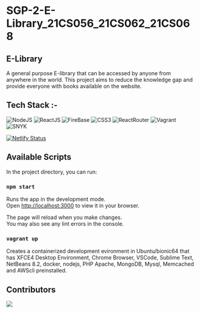 # SGP-2-E-Library_21CS056_21CS062_21CS068

<!-- ## Description -->

<h2>E-Library</h2>

A general purpose E-library that can be accessed by anyone from anywhere in the world. This project aims to reduce the knowledge gap and provide everyone with books available on the website.


## Tech Stack :-

![NodeJS](https://img.shields.io/badge/nodejs-100000?style=for-the-badge&logo=node.js&logoColor=FFFFFF&labelColor=669f64&color=669f64)
![ReactJS](https://img.shields.io/badge/reactJS-100000?style=for-the-badge&logo=react&logoColor=00DAFF&labelColor=FFFFFF&color=FFFFFF)
![FireBase](https://img.shields.io/badge/firebase-100000?style=for-the-badge&logo=firebase&logoColor=FFFFFF&labelColor=ffcb2c&color=ffcb2c)
![CSS3](https://img.shields.io/badge/CSS3-1572B6?style=for-the-badge&logo=css3&logoColor=white)
![ReactRouter](https://img.shields.io/badge/react_router-100000?style=for-the-badge&logo=react-router&logoColor=FFFFFF&labelColor=d0021b&color=d0021b)
![Vagrant](https://img.shields.io/badge/vagrant-100000?style=for-the-badge&logo=vagrant&logoColor=white&labelColor=1563ff&color=1563ff)
![SNYK](https://img.shields.io/badge/snyk-100000?style=for-the-badge&logo=snyk&logoColor=white&labelColor=221f4a&color=221f4a)

[![Netlify Status](https://api.netlify.com/api/v1/badges/dfac04c1-c0c0-4506-9b8b-4174faa24d4d/deploy-status)](https://app.netlify.com/sites/e-library-react/deploys)


## Available Scripts

In the project directory, you can run:

### `npm start`

Runs the app in the development mode.\
Open [http://localhost:3000](http://localhost:3000) to view it in your browser.

The page will reload when you make changes.\
You may also see any lint errors in the console.

### `vagrant up`

Creates a containerized development evironment in Ubuntu/bionic64 that has XFCE4 Desktop Environment, Chrome Browser, VSCode, Sublime Text, NetBeans 8.2, docker, nodejs, PHP Apache, MongoDB, Mysql, Memcached and AWScli preinstalled.

## Contributors 

<a href="https://github.com/Joyshah62/E-Library/">
  <img src="https://contrib.rocks/image?repo=Joyshah62/E-Library" />
</a>
